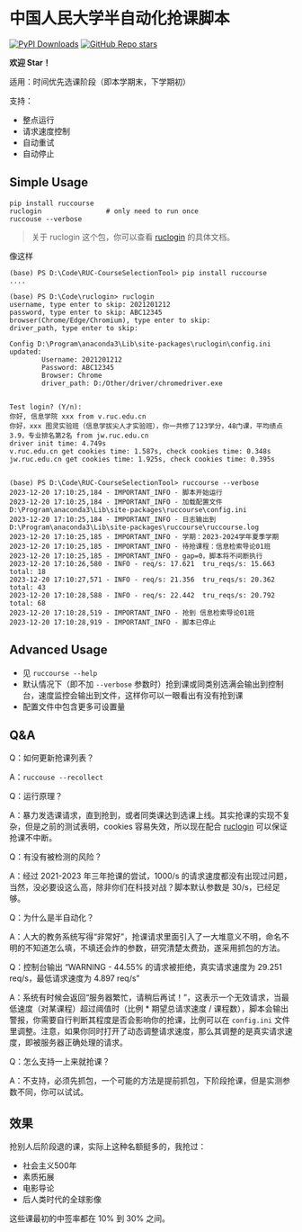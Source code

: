 # 中国人民大学半自动化抢课脚本

[![PyPI Downloads](https://img.shields.io/pypi/dm/ruccouse.svg?label=PyPI%20downloads)](
https://pypi.org/project/ruccouse/) [![GitHub Repo stars](https://img.shields.io/github/stars/panjd123/RUC-CourseSelectionTool?label=Github%20stars)](https://github.com/panjd123/RUC-CourseSelectionTool) 

**欢迎 Star！**

适用：时间优先选课阶段（即本学期末，下学期初）

支持：

- 整点运行
- 请求速度控制
- 自动重试
- 自动停止

## Simple Usage

```
pip install ruccourse
ruclogin                # only need to run once
ruccouse --verbose
```

> 关于 ruclogin 这个包，你可以查看 [ruclogin](https://github.com/panjd123/ruclogin) 的具体文档。

像这样

```
(base) PS D:\Code\RUC-CourseSelectionTool> pip install ruccourse
....

(base) PS D:\Code\ruclogin> ruclogin     
username, type enter to skip: 2021201212
password, type enter to skip: ABC12345
browser(Chrome/Edge/Chromium), type enter to skip:
driver_path, type enter to skip:

Config D:\Program\anaconda3\Lib\site-packages\ruclogin\config.ini updated:
        Username: 2021201212
        Password: ABC12345
        Browser: Chrome
        driver_path: D:/Other/driver/chromedriver.exe


Test login? (Y/n):
你好, 信息学院 xxx from v.ruc.edu.cn
你好，xxx 图灵实验班（信息学拔尖人才实验班），你一共修了123学分，48门课，平均绩点3.9，专业排名第2名 from jw.ruc.edu.cn
driver init time: 4.749s
v.ruc.edu.cn get cookies time: 1.587s, check cookies time: 0.348s
jw.ruc.edu.cn get cookies time: 1.925s, check cookies time: 0.395s


(base) PS D:\Code\RUC-CourseSelectionTool> ruccourse --verbose
2023-12-20 17:10:25,184 - IMPORTANT_INFO - 脚本开始运行
2023-12-20 17:10:25,184 - IMPORTANT_INFO - 加载配置文件 D:\Program\anaconda3\Lib\site-packages\ruccourse\config.ini
2023-12-20 17:10:25,184 - IMPORTANT_INFO - 日志输出到 D:\Program\anaconda3\Lib\site-packages\ruccourse\ruccourse.log
2023-12-20 17:10:25,185 - IMPORTANT_INFO - 学期：2023-2024学年夏季学期
2023-12-20 17:10:25,185 - IMPORTANT_INFO - 待抢课程：信息检索导论01班
2023-12-20 17:10:25,185 - IMPORTANT_INFO - gap=0，脚本将不间断执行
2023-12-20 17:10:26,580 - INFO - req/s: 17.621  tru_reqs/s: 15.663      total: 18
2023-12-20 17:10:27,571 - INFO - req/s: 21.356  tru_reqs/s: 20.362      total: 43
2023-12-20 17:10:28,588 - INFO - req/s: 22.442  tru_reqs/s: 20.792      total: 68
2023-12-20 17:10:28,519 - IMPORTANT_INFO - 抢到 信息检索导论01班
2023-12-20 17:10:28,919 - IMPORTANT_INFO - 脚本已停止
```

## Advanced Usage

- 见 `ruccourse --help`
- 默认情况下（即不加 `--verbose` 参数时）抢到课或同类别选满会输出到控制台，速度监控会输出到文件，这样你可以一眼看出有没有抢到课
- 配置文件中包含更多可设置量

## Q&A

Q：如何更新抢课列表？

A：`ruccouse --recollect`

Q：运行原理？

A：暴力发选课请求，直到抢到，或者同类课达到选课上线。其实抢课的实现不复杂，但是之前的测试表明，cookies 容易失效，所以现在配合 [ruclogin](https://github.com/panjd123/ruclogin) 可以保证抢课不中断。

Q：有没有被检测的风险？

A：经过 2021-2023 年三年抢课的尝试，1000/s 的请求速度都没有出现过问题，当然，没必要设这么高，除非你们在科技对战？脚本默认参数是 30/s，已经足够。

Q：为什么是半自动化？

A：人大的教务系统写得“非常好”，抢课请求里面引入了一大堆意义不明，命名不明的不知道怎么填，不填还会炸的参数，研究清楚太费劲，遂采用抓包的方法。

Q：控制台输出 “WARNING - 44.55% 的请求被拒绝，真实请求速度为 29.251 req/s，最低请求速度为 4.897 req/s”

A：系统有时候会返回“服务器繁忙，请稍后再试！”，这表示一个无效请求，当最低速度（对某课程）超过阈值时（比例 * 期望总请求速度 / 课程数），脚本会输出警报，你需要自行判断其程度是否会影响你的抢课，比例可以在 `config.ini` 文件里调整。注意，如果你同时打开了动态调整请求速度，那么其调整的是真实请求速度，即被服务器正确处理的请求。

Q：怎么支持一上来就抢课？

A：不支持，必须先抓包，一个可能的方法是提前抓包，下阶段抢课，但是实测参数不同，你可以试试。

## 效果

抢别人后阶段退的课，实际上这种名额挺多的，我抢过：

- 社会主义500年
- 素质拓展
- 电影导论
- 后人类时代的全球影像

这些课最初的中签率都在 10% 到 30% 之间。
